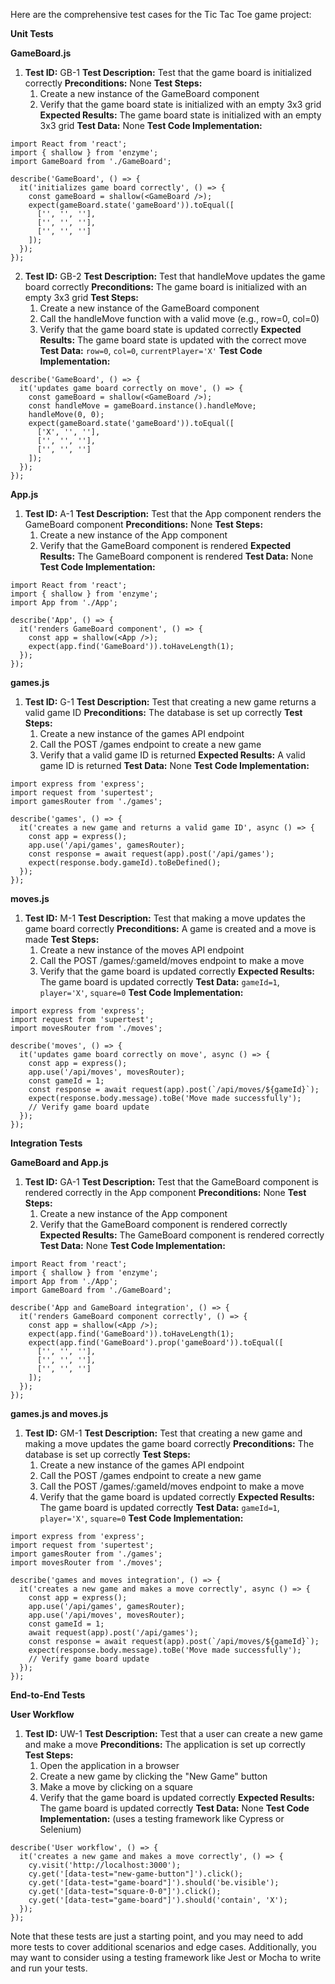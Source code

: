 Here are the comprehensive test cases for the Tic Tac Toe game project:

**Unit Tests**

**GameBoard.js**

1. **Test ID:** GB-1
**Test Description:** Test that the game board is initialized correctly
**Preconditions:** None
**Test Steps:**
	1. Create a new instance of the GameBoard component
	2. Verify that the game board state is initialized with an empty 3x3 grid
**Expected Results:** The game board state is initialized with an empty 3x3 grid
**Test Data:** None
**Test Code Implementation:**
```
import React from 'react';
import { shallow } from 'enzyme';
import GameBoard from './GameBoard';

describe('GameBoard', () => {
  it('initializes game board correctly', () => {
    const gameBoard = shallow(<GameBoard />);
    expect(gameBoard.state('gameBoard')).toEqual([
      ['', '', ''],
      ['', '', ''],
      ['', '', '']
    ]);
  });
});
```
2. **Test ID:** GB-2
**Test Description:** Test that handleMove updates the game board correctly
**Preconditions:** The game board is initialized with an empty 3x3 grid
**Test Steps:**
	1. Create a new instance of the GameBoard component
	2. Call the handleMove function with a valid move (e.g., row=0, col=0)
	3. Verify that the game board state is updated correctly
**Expected Results:** The game board state is updated with the correct move
**Test Data:** `row=0`, `col=0`, `currentPlayer='X'`
**Test Code Implementation:**
```
describe('GameBoard', () => {
  it('updates game board correctly on move', () => {
    const gameBoard = shallow(<GameBoard />);
    const handleMove = gameBoard.instance().handleMove;
    handleMove(0, 0);
    expect(gameBoard.state('gameBoard')).toEqual([
      ['X', '', ''],
      ['', '', ''],
      ['', '', '']
    ]);
  });
});
```
**App.js**

1. **Test ID:** A-1
**Test Description:** Test that the App component renders the GameBoard component
**Preconditions:** None
**Test Steps:**
	1. Create a new instance of the App component
	2. Verify that the GameBoard component is rendered
**Expected Results:** The GameBoard component is rendered
**Test Data:** None
**Test Code Implementation:**
```
import React from 'react';
import { shallow } from 'enzyme';
import App from './App';

describe('App', () => {
  it('renders GameBoard component', () => {
    const app = shallow(<App />);
    expect(app.find('GameBoard')).toHaveLength(1);
  });
});
```
**games.js**

1. **Test ID:** G-1
**Test Description:** Test that creating a new game returns a valid game ID
**Preconditions:** The database is set up correctly
**Test Steps:**
	1. Create a new instance of the games API endpoint
	2. Call the POST /games endpoint to create a new game
	3. Verify that a valid game ID is returned
**Expected Results:** A valid game ID is returned
**Test Data:** None
**Test Code Implementation:**
```
import express from 'express';
import request from 'supertest';
import gamesRouter from './games';

describe('games', () => {
  it('creates a new game and returns a valid game ID', async () => {
    const app = express();
    app.use('/api/games', gamesRouter);
    const response = await request(app).post('/api/games');
    expect(response.body.gameId).toBeDefined();
  });
});
```
**moves.js**

1. **Test ID:** M-1
**Test Description:** Test that making a move updates the game board correctly
**Preconditions:** A game is created and a move is made
**Test Steps:**
	1. Create a new instance of the moves API endpoint
	2. Call the POST /games/:gameId/moves endpoint to make a move
	3. Verify that the game board is updated correctly
**Expected Results:** The game board is updated correctly
**Test Data:** `gameId=1`, `player='X'`, `square=0`
**Test Code Implementation:**
```
import express from 'express';
import request from 'supertest';
import movesRouter from './moves';

describe('moves', () => {
  it('updates game board correctly on move', async () => {
    const app = express();
    app.use('/api/moves', movesRouter);
    const gameId = 1;
    const response = await request(app).post(`/api/moves/${gameId}`);
    expect(response.body.message).toBe('Move made successfully');
    // Verify game board update
  });
});
```
**Integration Tests**

**GameBoard and App.js**

1. **Test ID:** GA-1
**Test Description:** Test that the GameBoard component is rendered correctly in the App component
**Preconditions:** None
**Test Steps:**
	1. Create a new instance of the App component
	2. Verify that the GameBoard component is rendered correctly
**Expected Results:** The GameBoard component is rendered correctly
**Test Data:** None
**Test Code Implementation:**
```
import React from 'react';
import { shallow } from 'enzyme';
import App from './App';
import GameBoard from './GameBoard';

describe('App and GameBoard integration', () => {
  it('renders GameBoard component correctly', () => {
    const app = shallow(<App />);
    expect(app.find('GameBoard')).toHaveLength(1);
    expect(app.find('GameBoard').prop('gameBoard')).toEqual([
      ['', '', ''],
      ['', '', ''],
      ['', '', '']
    ]);
  });
});
```
**games.js and moves.js**

1. **Test ID:** GM-1
**Test Description:** Test that creating a new game and making a move updates the game board correctly
**Preconditions:** The database is set up correctly
**Test Steps:**
	1. Create a new instance of the games API endpoint
	2. Call the POST /games endpoint to create a new game
	3. Call the POST /games/:gameId/moves endpoint to make a move
	4. Verify that the game board is updated correctly
**Expected Results:** The game board is updated correctly
**Test Data:** `gameId=1`, `player='X'`, `square=0`
**Test Code Implementation:**
```
import express from 'express';
import request from 'supertest';
import gamesRouter from './games';
import movesRouter from './moves';

describe('games and moves integration', () => {
  it('creates a new game and makes a move correctly', async () => {
    const app = express();
    app.use('/api/games', gamesRouter);
    app.use('/api/moves', movesRouter);
    const gameId = 1;
    await request(app).post('/api/games');
    const response = await request(app).post(`/api/moves/${gameId}`);
    expect(response.body.message).toBe('Move made successfully');
    // Verify game board update
  });
});
```
**End-to-End Tests**

**User Workflow**

1. **Test ID:** UW-1
**Test Description:** Test that a user can create a new game and make a move
**Preconditions:** The application is set up correctly
**Test Steps:**
	1. Open the application in a browser
	2. Create a new game by clicking the "New Game" button
	3. Make a move by clicking on a square
	4. Verify that the game board is updated correctly
**Expected Results:** The game board is updated correctly
**Test Data:** None
**Test Code Implementation:** (uses a testing framework like Cypress or Selenium)
```
describe('User workflow', () => {
  it('creates a new game and makes a move correctly', () => {
    cy.visit('http://localhost:3000');
    cy.get('[data-test="new-game-button"]').click();
    cy.get('[data-test="game-board"]').should('be.visible');
    cy.get('[data-test="square-0-0"]').click();
    cy.get('[data-test="game-board"]').should('contain', 'X');
  });
});
```
Note that these tests are just a starting point, and you may need to add more tests to cover additional scenarios and edge cases. Additionally, you may want to consider using a testing framework like Jest or Mocha to write and run your tests.